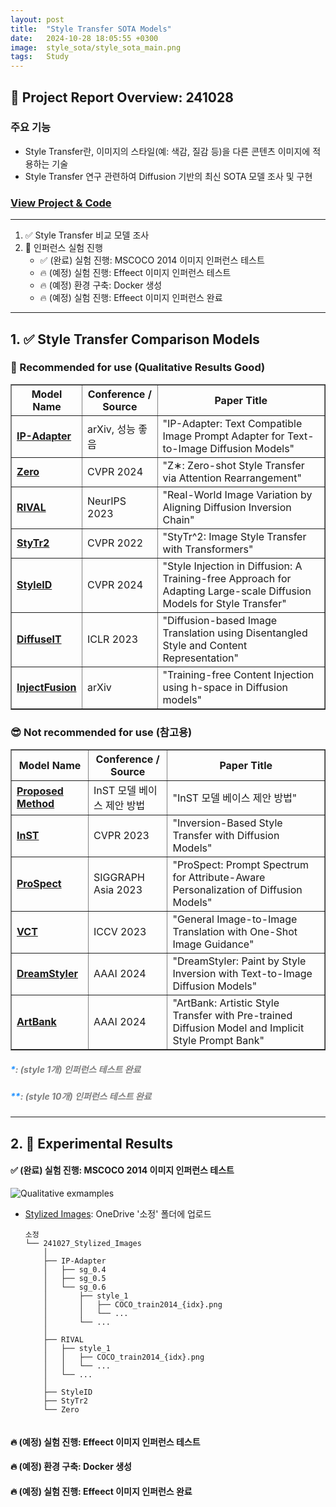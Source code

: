```yaml
---
layout: post
title:  "Style Transfer SOTA Models"
date:   2024-10-28 18:05:55 +0300
image:  style_sota/style_sota_main.png
tags:   Study
---
```


## &#x1F4E2; Project Report Overview: 241028

### 주요 기능
- Style Transfer란, 이미지의 스타일(예: 색감, 질감 등)을 다른 콘텐츠 이미지에 적용하는 기술
- Style Transfer 연구 관련하여 Diffusion 기반의 최신 SOTA 모델 조사 및 구현

### [View Project & Code](https://github.com/ssoojeong/Style_Transfer_SOTA_Models.git)

----

1. &#x2705; Style Transfer 비교 모델 조사
2. &#x1F680; 인퍼런스 실험 진행
    - &#x2705; (완료) 실험 진행: MSCOCO 2014 이미지 인퍼런스 테스트
    - &#x1F525; (예정) 실험 진행: Effeect 이미지 인퍼런스 테스트
    - &#x1F525; (예정) 환경 구축: Docker 생성
    - &#x1F525; (예정) 실험 진행: Effeect 이미지 인퍼런스 완료

---

## 1. &#x2705; Style Transfer Comparison Models
### &#x1F31F; Recommended for use (Qualitative Results Good)
<table border="1">
  <thead>
    <tr>
      <th>Model Name</th>
      <th>Conference / Source</th>
      <th>Paper Title</th>
    </tr>
  </thead>
  <tbody>
    <tr>
      <td><a href="https://github.com/tencent-ailab/IP-Adapter.git"><b>IP-Adapter</b></a></td>
      <td>arXiv, 성능 좋음</td>
      <td>"IP-Adapter: Text Compatible Image Prompt Adapter for Text-to-Image Diffusion Models"</td>
    </tr>
    <tr>
      <td><a href="https://github.com/HolmesShuan/Zero-shot-Style-Transfer-via-Attention-Rearrangement.git"><b>Zero</b></a></td>
      <td>CVPR 2024</td>
      <td>"Z∗: Zero-shot Style Transfer via Attention Rearrangement"</td>
    </tr>
    <tr>
      <td><a href="https://github.com/dvlab-research/RIVAL.git"><b>RIVAL</b></a></td>
      <td>NeurIPS 2023</td>
      <td>"Real-World Image Variation by Aligning Diffusion Inversion Chain"</td>
    </tr>
    <tr>
      <td><a href="https://github.com/diyiiyiii/StyTR-2.git"><b>StyTr2</b></a></td>
      <td>CVPR 2022</td>
      <td>"StyTr^2: Image Style Transfer with Transformers"</td>
    </tr>
    <tr>
      <td><a href="https://github.com/jiwoogit/StyleID.git"><b>StyleID</b></a></td>
      <td>CVPR 2024</td>
      <td>"Style Injection in Diffusion: A Training-free Approach for Adapting Large-scale Diffusion Models for Style Transfer"</td>
    </tr>
    <tr>
      <td><a href="https://github.com/cyclomon/DiffuseIT.git"><b>DiffuseIT</b></a></td>
      <td>ICLR 2023</td>
      <td>"Diffusion-based Image Translation using Disentangled Style and Content Representation"</td>
    </tr>
    <tr>
      <td><a href="https://github.com/curryjung/InjectFusion_official.git"><b>InjectFusion</b></a></td>
      <td>arXiv</td>
      <td>"Training-free Content Injection using h-space in Diffusion models"</td>
    </tr>
  </tbody>
</table>

### &#x1F60E; Not recommended for use (참고용)
<table border="1">
  <thead>
    <tr>
      <th>Model Name</th>
      <th>Conference / Source</th>
      <th>Paper Title</th>
    </tr>
  </thead>
  <tbody>
    <tr>
      <td><a href="https://github.com/ssoojeong/Webtoon_InST.git"><b>Proposed Method</b></a></td>
      <td>InST 모델 베이스 제안 방법</td>
      <td>"InST 모델 베이스 제안 방법"</td>
    </tr>
    <tr>
      <td><a href="https://github.com/zyxElsa/InST.git"><b>InST</b></a></td>
      <td>CVPR 2023</td>
      <td>"Inversion-Based Style Transfer with Diffusion Models"</td>
    </tr>
    <tr>
      <td><a href="https://github.com/zyxElsa/ProSpect.git"><b>ProSpect</b></a></td>
      <td>SIGGRAPH Asia 2023</td>
      <td>"ProSpect: Prompt Spectrum for Attribute-Aware Personalization of Diffusion Models"</td>
    </tr>
    <tr>
      <td><a href="https://github.com/CrystalNeuro/visual-concept-translator.git"><b>VCT</b></a></td>
      <td>ICCV 2023</td>
      <td>"General Image-to-Image Translation with One-Shot Image Guidance"</td>
    </tr>
    <tr>
      <td><a href="https://github.com/webtoon/dreamstyler.git"><b>DreamStyler</b></a></td>
      <td>AAAI 2024</td>
      <td>"DreamStyler: Paint by Style Inversion with Text-to-Image Diffusion Models"</td>
    </tr>
    <tr>
      <td><a href="https://github.com/Jamie-Cheung/ArtBank.git"><b>ArtBank</b></a></td>
      <td>AAAI 2024</td>
      <td>"ArtBank: Artistic Style Transfer with Pre-trained Diffusion Model and Implicit Style Prompt Bank"</td>
    </tr>
  </tbody>
</table>


##### <span style="color:dodgerblue;">\*</span><span style="color:gray;">: _(style 1개) 인퍼런스 테스트 완료_</span>

##### <span style="color:dodgerblue;">\*</span><span style="color:dodgerblue;">\*</span><span style="color:gray;">: _(style 10개) 인퍼런스 테스트 완료_</span>

---

## 2. &#x1F680; Experimental Results

#### &#x2705; (완료) 실험 진행: MSCOCO 2014 이미지 인퍼런스 테스트

<img src="{{ site.baseurl }}/images/style_sota/style_sota_main.png" alt="Qualitative exmamples" class="responsive-image">


- [Stylized Images](https://1drv.ms/f/s!AunTciSw__3qjYUHcKZCyw9OaucVZQ?e=nUVnGF): OneDrive '소정' 폴더에 업로드
        
    ``` 
    소정
    └── 241027_Stylized_Images
        │
        ├── IP-Adapter
        │   ├── sg_0.4
        │   ├── sg_0.5
        │   └── sg_0.6
        │       ├── style_1
        │       │   ├── COCO_train2014_{idx}.png
        │       │   └── ...
        │       └── ...      
        │      
        ├── RIVAL
        │   ├── style_1
        │   │   ├── COCO_train2014_{idx}.png
        │   │   └── ...
        │   └── ...      
        │
        ├── StyleID
        ├── StyTr2 
        └── Zero
            
    ``` 

#### &#x1F525; (예정) 실험 진행: Effeect 이미지 인퍼런스 테스트

#### &#x1F525; (예정) 환경 구축: Docker 생성

#### &#x1F525; (예정) 실험 진행: Effeect 이미지 인퍼런스 완료

